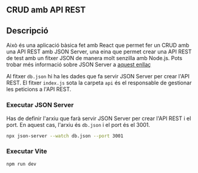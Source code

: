 ## CRUD amb API REST

## Descripció

Això és una aplicació bàsica fet amb React que permet fer un CRUD amb una API REST amb JSON Server, una eina que permet crear una API REST de test amb un fitxer JSON de manera molt senzilla amb Node.js. Pots trobar més informació sobre JSON Server a [aquest enllaç](https://www.npmjs.com/package/json-server)

Al fitxer `db.json` hi ha les dades que fa servir JSON Server per crear l'API REST.
El fitxer `index.js` sota la carpeta `api` és el responsable de gestionar les peticions a l'API REST.

### Executar JSON Server

Has de definir l'arxiu que farà servir JSON Server per crear l'API REST i el port. En aquest cas, l'arxiu és `db.json` i el port és el 3001.

```bash
npx json-server --watch db.json --port 3001
```

### Executar Vite

```bash
npm run dev
```
